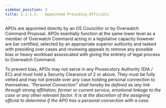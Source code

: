```yaml
---
sidebar_position: 3
title: 1.1.1.3. - Appointed Presiding Officials
---
```

APOs are appointed directly by an O5 Councillor or by Overwatch Command Proposal. APOs esentially function at the same lower level as a member of Overwatch Command acting in a legislative capacity however are bar certified, selected by an appropriate superior authority and tasked with presiding over cases and reviewing appeals to remove any possible bias or heavy workload assosicated with giving the entirety of legal process to Overwatch Command.

To prevent bias, APOs may not serve in any Prosecutory Authority (DIA / EC) and must hold a Security Clearance of 2 or above. They must be fully vetted and may not preside over any case holding personal connection to themselves.
*"Personal Connection" shall hereby be defined as any link through strong affiliation, former or current service, emotional linkage to the case or any other relevant factor. It is at the discretion of the assigning official to determine if the APO has a personal connection with a case.*